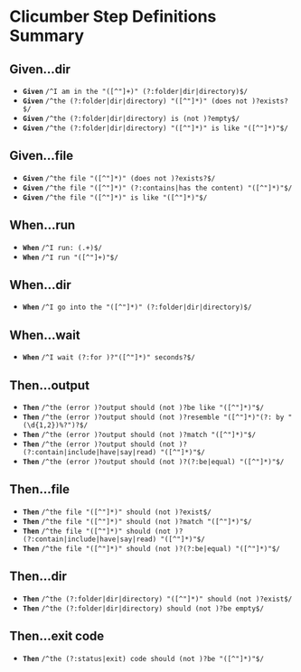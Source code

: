 # Clicumber Step Definitions Summary


## Given...dir

- __`Given`__ `/^I am in the "([^"]+)" (?:folder|dir|directory)$/`
- __`Given`__ `/^the (?:folder|dir|directory) "([^"]*)" (does not )?exists?$/`
- __`Given`__ `/^the (?:folder|dir|directory) is (not )?empty$/`
- __`Given`__ `/^the (?:folder|dir|directory) "([^"]*)" is like "([^"]*)"$/`

## Given...file

- __`Given`__ `/^the file "([^"]*)" (does not )?exists?$/`
- __`Given`__ `/^the file "([^"]*)" (?:contains|has the content) "([^"]*)"$/`
- __`Given`__ `/^the file "([^"]*)" is like "([^"]*)"$/`

## When...run

- __`When`__ `/^I run: (.+)$/`
- __`When`__ `/^I run "([^"]+)"$/`

## When...dir

- __`When`__ `/^I go into the "([^"]*)" (?:folder|dir|directory)$/`

## When...wait

- __`When`__ `/^I wait (?:for )?"([^"]*)" seconds?$/`

## Then...output

- __`Then`__ `/^the (error )?output should (not )?be like "([^"]*)"$/`
- __`Then`__ `/^the (error )?output should (not )?resemble "([^"]*)"(?: by "(\d{1,2})%?")?$/`
- __`Then`__ `/^the (error )?output should (not )?match "([^"]*)"$/`
- __`Then`__ `/^the (error )?output should (not )?(?:contain|include|have|say|read) "([^"]*)"$/`
- __`Then`__ `/^the (error )?output should (not )?(?:be|equal) "([^"]*)"$/`

## Then...file

- __`Then`__ `/^the file "([^"]*)" should (not )?exist$/`
- __`Then`__ `/^the file "([^"]*)" should (not )?match "([^"]*)"$/`
- __`Then`__ `/^the file "([^"]*)" should (not )?(?:contain|include|have|say|read) "([^"]*)"$/`
- __`Then`__ `/^the file "([^"]*)" should (not )?(?:be|equal) "([^"]*)"$/`

## Then...dir

- __`Then`__ `/^the (?:folder|dir|directory) "([^"]*)" should (not )?exist$/`
- __`Then`__ `/^the (?:folder|dir|directory) should (not )?be empty$/`

## Then...exit code

- __`Then`__ `/^the (?:status|exit) code should (not )?be "([^"]*)"$/`
